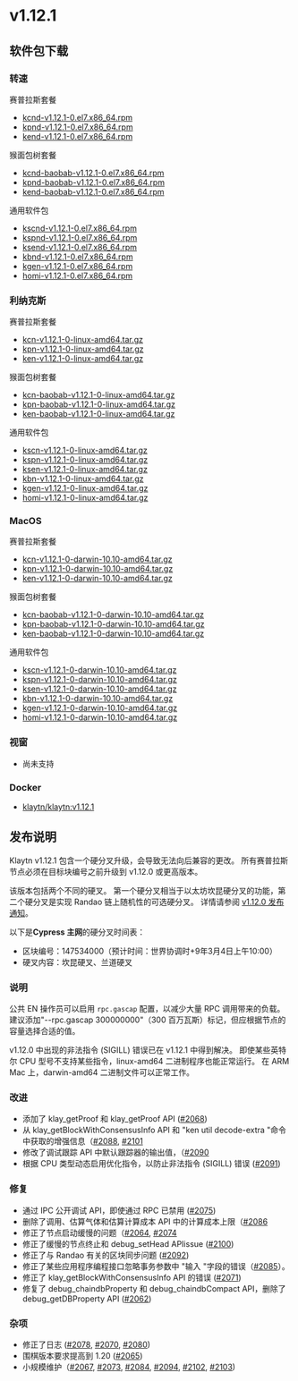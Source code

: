 # v1.12.1

## 软件包下载<a id="package-downloads"></a>

### 转速<a id="rpm"></a>

赛普拉斯套餐

- [kcnd-v1.12.1-0.el7.x86_64.rpm](https://packages.klaytn.net/klaytn/v1.12.1/kcnd-v1.12.1-0.el7.x86_64.rpm)
- [kpnd-v1.12.1-0.el7.x86_64.rpm](https://packages.klaytn.net/klaytn/v1.12.1/kpnd-v1.12.1-0.el7.x86_64.rpm)
- [kend-v1.12.1-0.el7.x86_64.rpm](https://packages.klaytn.net/klaytn/v1.12.1/kend-v1.12.1-0.el7.x86_64.rpm)

猴面包树套餐

- [kcnd-baobab-v1.12.1-0.el7.x86_64.rpm](https://packages.klaytn.net/klaytn/v1.12.1/kcnd-baobab-v1.12.1-0.el7.x86_64.rpm)
- [kpnd-baobab-v1.12.1-0.el7.x86_64.rpm](https://packages.klaytn.net/klaytn/v1.12.1/kpnd-baobab-v1.12.1-0.el7.x86_64.rpm)
- [kend-baobab-v1.12.1-0.el7.x86_64.rpm](https://packages.klaytn.net/klaytn/v1.12.1/kend-baobab-v1.12.1-0.el7.x86_64.rpm)

通用软件包

- [kscnd-v1.12.1-0.el7.x86_64.rpm](https://packages.klaytn.net/klaytn/v1.12.1/kscnd-v1.12.1-0.el7.x86_64.rpm)
- [kspnd-v1.12.1-0.el7.x86_64.rpm](https://packages.klaytn.net/klaytn/v1.12.1/kspnd-v1.12.1-0.el7.x86_64.rpm)
- [ksend-v1.12.1-0.el7.x86_64.rpm](https://packages.klaytn.net/klaytn/v1.12.1/ksend-v1.12.1-0.el7.x86_64.rpm)
- [kbnd-v1.12.1-0.el7.x86_64.rpm](https://packages.klaytn.net/klaytn/v1.12.1/kbnd-v1.12.1-0.el7.x86_64.rpm)
- [kgen-v1.12.1-0.el7.x86_64.rpm](https://packages.klaytn.net/klaytn/v1.12.1/kgen-v1.12.1-0.el7.x86_64.rpm)
- [homi-v1.12.1-0.el7.x86_64.rpm](https://packages.klaytn.net/klaytn/v1.12.1/homi-v1.12.1-0.el7.x86_64.rpm)

### 利纳克斯<a id="linux"></a>

赛普拉斯套餐

- [kcn-v1.12.1-0-linux-amd64.tar.gz](https://packages.klaytn.net/klaytn/v1.12.1/kcn-v1.12.1-0-linux-amd64.tar.gz)
- [kpn-v1.12.1-0-linux-amd64.tar.gz](https://packages.klaytn.net/klaytn/v1.12.1/kpn-v1.12.1-0-linux-amd64.tar.gz)
- [ken-v1.12.1-0-linux-amd64.tar.gz](https://packages.klaytn.net/klaytn/v1.12.1/ken-v1.12.1-0-linux-amd64.tar.gz)

猴面包树套餐

- [kcn-baobab-v1.12.1-0-linux-amd64.tar.gz](https://packages.klaytn.net/klaytn/v1.12.1/kcn-baobab-v1.12.1-0-linux-amd64.tar.gz)
- [kpn-baobab-v1.12.1-0-linux-amd64.tar.gz](https://packages.klaytn.net/klaytn/v1.12.1/kpn-baobab-v1.12.1-0-linux-amd64.tar.gz)
- [ken-baobab-v1.12.1-0-linux-amd64.tar.gz](https://packages.klaytn.net/klaytn/v1.12.1/ken-baobab-v1.12.1-0-linux-amd64.tar.gz)

通用软件包

- [kscn-v1.12.1-0-linux-amd64.tar.gz](https://packages.klaytn.net/klaytn/v1.12.1/kscn-v1.12.1-0-linux-amd64.tar.gz)
- [kspn-v1.12.1-0-linux-amd64.tar.gz](https://packages.klaytn.net/klaytn/v1.12.1/kspn-v1.12.1-0-linux-amd64.tar.gz)
- [ksen-v1.12.1-0-linux-amd64.tar.gz](https://packages.klaytn.net/klaytn/v1.12.1/ksen-v1.12.1-0-linux-amd64.tar.gz)
- [kbn-v1.12.1-0-linux-amd64.tar.gz](https://packages.klaytn.net/klaytn/v1.12.1/kbn-v1.12.1-0-linux-amd64.tar.gz)
- [kgen-v1.12.1-0-linux-amd64.tar.gz](https://packages.klaytn.net/klaytn/v1.12.1/kgen-v1.12.1-0-linux-amd64.tar.gz)
- [homi-v1.12.1-0-linux-amd64.tar.gz](https://packages.klaytn.net/klaytn/v1.12.1/homi-v1.12.1-0-linux-amd64.tar.gz)

### MacOS<a id="macos"></a>

赛普拉斯套餐

- [kcn-v1.12.1-0-darwin-10.10-amd64.tar.gz](https://packages.klaytn.net/klaytn/v1.12.1/kcn-v1.12.1-0-darwin-10.10-amd64.tar.gz)
- [kpn-v1.12.1-0-darwin-10.10-amd64.tar.gz](https://packages.klaytn.net/klaytn/v1.12.1/kpn-v1.12.1-0-darwin-10.10-amd64.tar.gz)
- [ken-v1.12.1-0-darwin-10.10-amd64.tar.gz](https://packages.klaytn.net/klaytn/v1.12.1/ken-v1.12.1-0-darwin-10.10-amd64.tar.gz)

猴面包树套餐

- [kcn-baobab-v1.12.1-0-darwin-10.10-amd64.tar.gz](https://packages.klaytn.net/klaytn/v1.12.1/kcn-baobab-v1.12.1-0-darwin-10.10-amd64.tar.gz)
- [kpn-baobab-v1.12.1-0-darwin-10.10-amd64.tar.gz](https://packages.klaytn.net/klaytn/v1.12.1/kpn-baobab-v1.12.1-0-darwin-10.10-amd64.tar.gz)
- [ken-baobab-v1.12.1-0-darwin-10.10-amd64.tar.gz](https://packages.klaytn.net/klaytn/v1.12.1/ken-baobab-v1.12.1-0-darwin-10.10-amd64.tar.gz)

通用软件包

- [kscn-v1.12.1-0-darwin-10.10-amd64.tar.gz](https://packages.klaytn.net/klaytn/v1.12.1/kscn-v1.12.1-0-darwin-10.10-amd64.tar.gz)
- [kspn-v1.12.1-0-darwin-10.10-amd64.tar.gz](https://packages.klaytn.net/klaytn/v1.12.1/kspn-v1.12.1-0-darwin-10.10-amd64.tar.gz)
- [ksen-v1.12.1-0-darwin-10.10-amd64.tar.gz](https://packages.klaytn.net/klaytn/v1.12.1/ksen-v1.12.1-0-darwin-10.10-amd64.tar.gz)
- [kbn-v1.12.1-0-darwin-10.10-amd64.tar.gz](https://packages.klaytn.net/klaytn/v1.12.1/kbn-v1.12.1-0-darwin-10.10-amd64.tar.gz)
- [kgen-v1.12.1-0-darwin-10.10-amd64.tar.gz](https://packages.klaytn.net/klaytn/v1.12.1/kgen-v1.12.1-0-darwin-10.10-amd64.tar.gz)
- [homi-v1.12.1-0-darwin-10.10-amd64.tar.gz](https://packages.klaytn.net/klaytn/v1.12.1/homi-v1.12.1-0-darwin-10.10-amd64.tar.gz)

### 视窗<a id="windows"></a>

- 尚未支持

### Docker<a id="docker"></a>

- [klaytn/klaytn:v1.12.1](https://hub.docker.com/r/klaytn/klaytn)

## 发布说明<a id="release-notes"></a>

Klaytn v1.12.1 包含一个硬分叉升级，会导致无法向后兼容的更改。 所有赛普拉斯节点必须在目标块编号之前升级到 v1.12.0 或更高版本。

该版本包括两个不同的硬叉。 第一个硬分叉相当于以太坊坎昆硬分叉的功能，第二个硬分叉是实现 Randao 链上随机性的可选硬分叉。 详情请参阅 [v1.12.0 发布通知](https://github.com/klaytn/klaytn/releases/tag/v1.12.0)。

以下是**Cypress 主网**的硬分叉时间表：

- 区块编号：147534000（预计时间：世界协调时+9年3月4日上午10:00）
- 硬叉内容：坎昆硬叉、兰道硬叉

### 说明

公共 EN 操作员可以启用 `rpc.gascap` 配置，以减少大量 RPC 调用带来的负载。 建议添加"--rpc.gascap 300000000"（300 百万瓦斯）标记，但应根据节点的容量选择合适的值。

v1.12.0 中出现的非法指令 (SIGILL) 错误已在 v1.12.1 中得到解决。 即使某些英特尔 CPU 型号不支持某些指令，linux-amd64 二进制程序也能正常运行。 在 ARM Mac 上，darwin-amd64 二进制文件可以正常工作。

### 改进

- 添加了 klay_getProof 和 klay_getProof API ([#2068](https://github.com/klaytn/klaytn/pull/2068))
- 从 klay_getBlockWithConsensusInfo API 和 "ken util decode-extra "命令中获取的增强信息（[#2088](https://github.com/klaytn/klaytn/pull/2088), [#2101](https://github.com/klaytn/klaytn/pull/2101)
- 修改了调试跟踪 API 中默认跟踪器的输出值，（[#2090](https://github.com/klaytn/klaytn/pull/2090)
- 根据 CPU 类型动态启用优化指令，以防止非法指令 (SIGILL) 错误 ([#2091](https://github.com/klaytn/klaytn/pull/2091))

### 修复

- 通过 IPC 公开调试 API，即使通过 RPC 已禁用 ([#2075](https://github.com/klaytn/klaytn/pull/2075))
- 删除了调用、估算气体和估算计算成本 API 中的计算成本上限（[#2086](https://github.com/klaytn/klaytn/pull/2086)
- 修正了节点启动缓慢的问题（[#2064](https://github.com/klaytn/klaytn/pull/2064), [#2074](https://github.com/klaytn/klaytn/pull/2074)
- 修正了缓慢的节点终止和 debug_setHead APIissue ([#2100](https://github.com/klaytn/klaytn/pull/2100))
- 修正了与 Randao 有关的区块同步问题 ([#2092](https://github.com/klaytn/klaytn/pull/2092))
- 修正了某些应用程序编程接口忽略事务参数中 "输入 "字段的错误（[#2085](https://github.com/klaytn/klaytn/pull/2085)）。
- 修正了 klay_getBlockWithConsensusInfo API 的错误 ([#2071](https://github.com/klaytn/klaytn/pull/2071))
- 修复了 debug_chaindbProperty 和 debug_chaindbCompact API，删除了 debug_getDBProperty API ([#2062](https://github.com/klaytn/klaytn/pull/2062))

### 杂项

- 修正了日志 ([#2078](https://github.com/klaytn/klaytn/pull/2078), [#2070](https://github.com/klaytn/klaytn/pull/2070), [#2080](https://github.com/klaytn/klaytn/pull/2080))
- 围棋版本要求提高到 1.20 ([#2065](https://github.com/klaytn/klaytn/pull/2065))
- 小规模维护（[#2067](https://github.com/klaytn/klaytn/pull/2067), [#2073](https://github.com/klaytn/klaytn/pull/2073), [#2084](https://github.com/klaytn/klaytn/pull/2084), [#2094](https://github.com/klaytn/klaytn/pull/2094), [#2102](https://github.com/klaytn/klaytn/pull/2102), [#2103](https://github.com/klaytn/klaytn/pull/2103))
